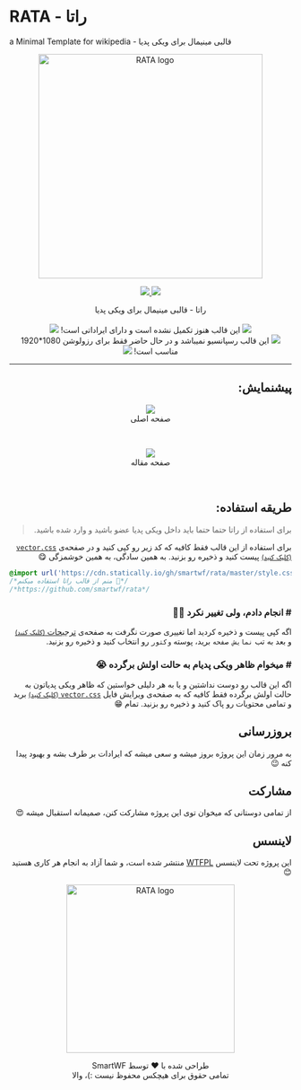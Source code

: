 # RATA - راتا
a Minimal Template for wikipedia - قالبی مینیمال برای ویکی پدیا

<p align="center">
  <img alt="RATA logo" title="اینجا خبری نیست!" width="400" src="https://user-images.githubusercontent.com/29660977/73191342-92811e00-413c-11ea-914c-02644021c6b4.png">
</p>

<p align="center">
  <a href="http://www.wtfpl.net" target="_blank">
      <img src="https://img.shields.io/badge/licence-WTFPL-e84a5f.svg?longCache=true&style=for-the-badge">
  </a>
  <a href="https://zarinp.al/smartwf" target="_blank">
    <img src="https://img.shields.io/badge/Donate-%E2%99%A5-17b978.svg?longCache=true&style=for-the-badge">
  </a>
</p>

<p align="center" dir="rtl">
 راتا - قالبی مینیمال برای ویکی پدیا
  <br><br>
  <img src="https://user-images.githubusercontent.com/29660977/73199848-dda22d80-414a-11ea-9a68-63f2bcf027d9.png">
  این قالب هنوز تکمیل نشده است و دارای ایراداتی است!
  <img src="https://user-images.githubusercontent.com/29660977/73199848-dda22d80-414a-11ea-9a68-63f2bcf027d9.png">
  <br>
  <img src="https://user-images.githubusercontent.com/29660977/73199848-dda22d80-414a-11ea-9a68-63f2bcf027d9.png">
  این قالب رسپانسیو نمیباشد و در حال حاضر فقط برای رزولوشن 1080*1920 مناسب است!
  <img src="https://user-images.githubusercontent.com/29660977/73199848-dda22d80-414a-11ea-9a68-63f2bcf027d9.png">
</p>

<hr>

<h2 align="right" dir="rtl">پیشنمایش:</h2>
<p align="center">
  <a href="https://user-images.githubusercontent.com/29660977/73191411-b3497380-413c-11ea-9d30-48f7726054f4.png" title="برای بزرگنمایی کلیک کنید" target="_blank"><img src="https://user-images.githubusercontent.com/29660977/73191411-b3497380-413c-11ea-9d30-48f7726054f4.png"></a>
  <br>
  صفحه اصلی
</p>
<br>
<p align="center">
  <a href="https://user-images.githubusercontent.com/29660977/73262305-18f03b00-41e3-11ea-93a7-8d84b7259ef3.png" title="برای بزرگنمایی کلیک کنید" target="_blank"><img src="https://user-images.githubusercontent.com/29660977/73262305-18f03b00-41e3-11ea-93a7-8d84b7259ef3.png"></a>
  <br>
  صفحه مقاله
</p>
<br>
<h2 align="right" dir="rtl">طریقه استفاده:</h2>
<blockquote align="right" dir="rtl">برای استفاده از راتا حتما حتما باید داخل ویکی پدیا عضو باشید و وارد شده باشید.</blockquote>
<p align="right" dir="rtl">
  برای استفاده از این قالب فقط کافیه که کد زیر رو کپی کنید و در صفحه‌ی
  <a href="https://fa.wikipedia.org/w/index.php?title=Special:MyPage/vector.css&action=edit" target="_blank" title="فقط حواست باشه که باید داخل ویکی پدیا لاگین باشی"><code>vector.css</code> <small>(کلیک کنید)</small></a>
  پیست کنید و ذخیره رو بزنید. به همین سادگی، به همین خوشمزگی 😋
</p>

```css
@import url('https://cdn.statically.io/gh/smartwf/rata/master/style.css');
/*منم از قالب راتا استفاده میکنم 🤘*/
/*https://github.com/smartwf/rata*/
```

<h3 align="right" dir="rtl"># انجام دادم، ولی تغییر نکرد 🤷‍♂️</h3>
<p align="right" dir="rtl">
  اگه کپی پیست و ذخیره کردید اما تغییری صورت نگرفت به صفحه‌ی
  <a href="https://fa.wikipedia.org/wiki/Special:Preferences" target="_blank" title="فقط حواست باشه که باید داخل ویکی پدیا لاگین باشی">ترجیحات <small>(کلیک کنید)</small></a>
  و بعد به تب <code>نمایش صفحه</code> برید، پوسته <code>وکتور</code> رو انتخاب کنید و ذخیره رو بزنید.
</p>

<h3 align="right" dir="rtl"># میخوام ظاهر ویکی پدیام به حالت اولش برگرده 😭</h3>
<p align="right" dir="rtl">
  اگه این قالب رو دوست نداشتین و یا به هر دلیلی خواستین که ظاهر ویکی پدیاتون به حالت اولش برگرده فقط کافیه که به صفحه‌ی ویرایش فایل
  <a href="https://fa.wikipedia.org/w/index.php?title=Special:MyPage/vector.css&action=edit" target="_blank" title="فقط حواست باشه که باید داخل ویکی پدیا لاگین باشی"><code>vector.css</code> <small>(کلیک کنید)</small></a>
  برید و تمامی محتویات رو پاک کنید و ذخیره رو بزنید. تمام 😁
</p>

<h2 align="right" dir="rtl">بروزرسانی</h2>
<p align="right" dir="rtl">
  به مرور زمان این پروژه بروز میشه و سعی میشه که ایرادات بر طرف بشه و بهبود پیدا کنه 😉
</p>

<h2 align="right" dir="rtl">مشارکت</h2>
<p align="right" dir="rtl">
  از تمامی دوستانی که میخوان توی این پروژه مشارکت کنن، صمیمانه استقبال میشه 😍
</p>

<h2 align="right" dir="rtl">لاینسس</h2>
<p align="right" dir="rtl">
  این پروژه تحت لاینسس
  <a href="http://www.wtfpl.net/" target="_blank" title="Do What the Fuck You Want to Public">WTFPL</a>
  منتشر شده است، و شما آزاد به انجام هر کاری هستید 😊
</p>

<p align="center">
  <img alt="RATA logo" title="اینجا هم خبری نیست!" width="300" src="https://user-images.githubusercontent.com/29660977/73191392-a62c8480-413c-11ea-9a57-270931e9d45c.png">
</p>
<p align="center" dir="rtl">
  طراحی شده با <span title="عشق">❤️</span> توسط <span title="خودمم">SmartWF</span>
  <br>
  تمامی حقوق برای هیچکس محفوظ نیست :)، والا
</p>
